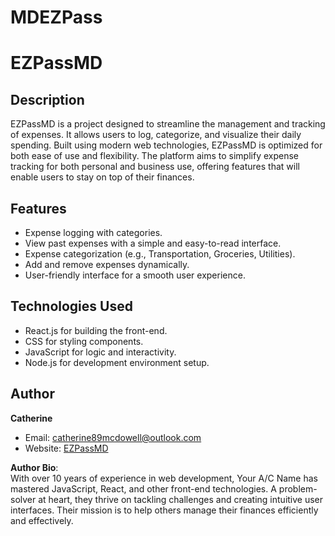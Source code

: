 # MDEZPass
# EZPassMD

## Description
EZPassMD is a project designed to streamline the management and tracking of expenses. It allows users to log, categorize, and visualize their daily spending. Built using modern web technologies, EZPassMD is optimized for both ease of use and flexibility. The platform aims to simplify expense tracking for both personal and business use, offering features that will enable users to stay on top of their finances.

## Features
- Expense logging with categories.
- View past expenses with a simple and easy-to-read interface.
- Expense categorization (e.g., Transportation, Groceries, Utilities).
- Add and remove expenses dynamically.
- User-friendly interface for a smooth user experience.

## Technologies Used
- React.js for building the front-end.
- CSS for styling components.
- JavaScript for logic and interactivity.
- Node.js for development environment setup.

## Author
**Catherine**  
- Email: catherine89mcdowell@outlook.com
- Website: [EZPassMD](https://www-ezpassmd.com)

**Author Bio**:  
With over 10 years of experience in web development, Your A/C Name has mastered JavaScript, React, and other front-end technologies. A problem-solver at heart, they thrive on tackling challenges and creating intuitive user interfaces. Their mission is to help others manage their finances efficiently and effectively.
